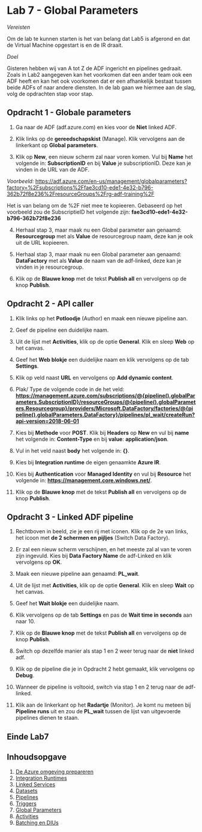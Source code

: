 # Lab 7 - Global Parameters

*Vereisten*

Om de lab te kunnen starten is het van belang dat Lab5 is afgerond en dat de Virtual Machine opgestart is en de IR draait.

*Doel*

Gisteren hebben wij van A tot Z de ADF ingericht en pipelines gedraait. Zoals in Lab2 aangegeven kan het voorkomen dat een ander team ook een ADF heeft en kan het ook voorkomen dat er een afhankelijk bestaat tussen beide ADFs of naar andere diensten.  In de lab gaan we hiermee aan de slag, volg de opdrachten stap voor stap.

## Opdracht 1 - Globale parameters

1. Ga naar de ADF (adf.azure.com) en kies voor de **Niet** linked ADF.

2. Klik links op de **gereedschapskist** (Manage). Klik vervolgens aan de linkerkant op **Global parameters**. 

3. Klik op **New**, een nieuw scherm zal naar voren komen. Vul bij **Name** het volgende in: **SubscriptionID** en bij **Value** je subscriptionID. Deze kan je vinden in de URL van de ADF.

*Voorbeeld:* https://adf.azure.com/en-us/management/globalparameters?factory=%2Fsubscriptions%2Ffae3cd10-ede1-4e32-b796-362b72f8e236%2FresourceGroups%2Frg-adf-training%2F

Het is van belang om de %2F niet mee te kopieeren. Gebaseerd op het voorbeeld zou de SubscriptieID het volgende zijn: **fae3cd10-ede1-4e32-b796-362b72f8e236**

4. Herhaal stap 3, maar maak nu een Global parameter aan genaamd: **Resourcegroup** met als **Value** de resourcegroup naam, deze kan je ook uit de URL kopieeren. 

5. Herhaal stap 3, maar maak nu een Global parameter aan genaamd: **DataFactory** met als **Value** de naam van de adf-linked, deze kan je vinden in je resourcegroup.

6. Klik op de **Blauwe knop** met de tekst **Publish all** en vervolgens op de knop **Publish**.


## Opdracht 2 - API caller

1. Klik links op het **Potloodje** (Author) en maak een nieuwe pipeline aan.

2. Geef de pipeline een duidelijke naam.

3. Uit de lijst met **Activities**, klik op de optie **General**. Klik en sleep **Web** op het canvas.

4. Geef het **Web blokje** een duidelijke naam en klik vervolgens op de tab **Settings**.

5. Klik op veld naast **URL** en vervolgens op **Add dynamic content**.

6. Plak/ Type de volgende code in de het veld: **https://management.azure.com/subscriptions/@{pipeline().globalParameters.SubscriptionID}/resourceGroups/@{pipeline().globalParameters.Resourcegroup}/providers/Microsoft.DataFactory/factories/@{pipeline().globalParameters.DataFactory}/pipelines/pl_wait/createRun?api-version=2018-06-01**

7. Kies bij **Methode** voor **POST**. Klik bij **Headers** op **New** en vul bij **name** het volgende in: **Content-Type** en bij **value**: **application/json**.

8. Vul in het veld naast **body** het volgende in: **{}**.

9. Kies bij **Integration runtime** de eigen genaamkte **Azure IR**.

10. Kies bij **Authentication** voor **Managed Identity** en vul bij **Resource** het volgende in: **https://management.core.windows.net/**.

11. Klik op de **Blauwe knop** met de tekst **Publish all** en vervolgens op de knop **Publish**.


## Opdracht 3 - Linked ADF pipeline

1. Rechtboven in beeld, zie je een rij met iconen. Klik op de 2e van links, het icoon met **de 2 schermen en pijljes** (Switch Data Factory).

2. Er zal een nieuw scherm verschijnen, en het meeste zal al van te voren zijn ingevuld. Kies bij **Data Factory Name** de adf-Linked en klik vervolgens op **OK**.

3. Maak een nieuwe pipeline aan genaamd: **PL_wait**.

4. Uit de lijst met **Activities**, klik op de optie **General**. Klik en sleep **Wait** op het canvas.

5. Geef het **Wait blokje** een duidelijke naam.

6. Klik vervolgens op de tab **Settings** en pas de **Wait time in seconds** aan naar 10.

7. Klik op de **Blauwe knop** met de tekst **Publish all** en vervolgens op de knop **Publish**.

8. Switch op dezelfde manier als stap 1 en 2 weer terug naar de **niet** linked adf.

9. Klik op de pipeline die je in Opdracht 2 hebt gemaakt, klik vervolgens op **Debug**.

10. Wanneer de pipeline is voltooid, switch via stap 1 en 2 terug naar de adf-linked.

11. Klik aan de linkerkant op het **Radartje** (Monitor). Je komt nu meteen bij **Pipeline runs** uit en zou de **PL_wait** tussen de lijst van uitgevoerde pipelines dienen te staan.

## Einde Lab7

## Inhoudsopgave

1. [De Azure omgeving prepareren](Lab1/LabInstructions1.md)
2. [Integration Runtimes](Lab2/LabInstructions2.md)
3. [Linked Services](Lab3/LabInstructions3.md)
4. [Datasets](Lab4/LabInstructions4.md)
5. [Pipelines](Lab5/LabInstructions5.md)
6. [Triggers](Lab6/LabInstructions6.md)
7. [Global Parameters](Lab7/LabInstructions7.md)
8. [Activities](Lab8/LabInstructions8.md)
9. [Batching en DIUs](Lab9/LabInstructions9.md)
